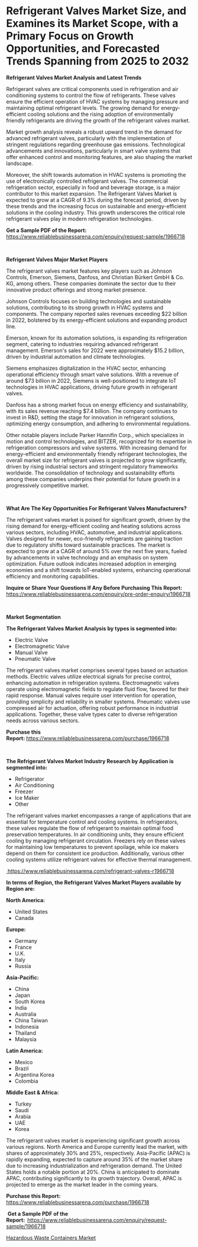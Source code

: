 <p><h1>Refrigerant Valves Market Size, and Examines its Market Scope, with a Primary Focus on Growth Opportunities, and Forecasted Trends Spanning from 2025 to 2032</h1></p><p><strong>Refrigerant Valves Market Analysis and Latest Trends</strong></p>
<p><p>Refrigerant valves are critical components used in refrigeration and air conditioning systems to control the flow of refrigerants. These valves ensure the efficient operation of HVAC systems by managing pressure and maintaining optimal refrigerant levels. The growing demand for energy-efficient cooling solutions and the rising adoption of environmentally friendly refrigerants are driving the growth of the refrigerant valves market.</p><p>Market growth analysis reveals a robust upward trend in the demand for advanced refrigerant valves, particularly with the implementation of stringent regulations regarding greenhouse gas emissions. Technological advancements and innovations, particularly in smart valve systems that offer enhanced control and monitoring features, are also shaping the market landscape.</p><p>Moreover, the shift towards automation in HVAC systems is promoting the use of electronically controlled refrigerant valves. The commercial refrigeration sector, especially in food and beverage storage, is a major contributor to this market expansion. The Refrigerant Valves Market is expected to grow at a CAGR of 9.3% during the forecast period, driven by these trends and the increasing focus on sustainable and energy-efficient solutions in the cooling industry. This growth underscores the critical role refrigerant valves play in modern refrigeration technologies.</p></p>
<p><strong>Get a Sample PDF of the Report:&nbsp;</strong> <a href="https://www.reliablebusinessarena.com/enquiry/request-sample/1966718?utm_campaign=2343&utm_medium=2&utm_source=Github&utm_content=ia&utm_term=16022025&utm_id=refrigerant-valves">https://www.reliablebusinessarena.com/enquiry/request-sample/1966718</a></p>
<p>&nbsp;</p>
<p><strong>Refrigerant Valves Major Market Players</strong></p>
<p><p>The refrigerant valves market features key players such as Johnson Controls, Emerson, Siemens, Danfoss, and Christian Bürkert GmbH & Co. KG, among others. These companies dominate the sector due to their innovative product offerings and strong market presence.</p><p>Johnson Controls focuses on building technologies and sustainable solutions, contributing to its strong growth in HVAC systems and components. The company reported sales revenues exceeding $22 billion in 2022, bolstered by its energy-efficient solutions and expanding product line.</p><p>Emerson, known for its automation solutions, is expanding its refrigeration segment, catering to industries requiring advanced refrigerant management. Emerson's sales for 2022 were approximately $15.2 billion, driven by industrial automation and climate technologies.</p><p>Siemens emphasizes digitalization in the HVAC sector, enhancing operational efficiency through smart valve solutions. With a revenue of around $73 billion in 2022, Siemens is well-positioned to integrate IoT technologies in HVAC applications, driving future growth in refrigerant valves.</p><p>Danfoss has a strong market focus on energy efficiency and sustainability, with its sales revenue reaching $7.4 billion. The company continues to invest in R&D, setting the stage for innovation in refrigerant solutions, optimizing energy consumption, and adhering to environmental regulations.</p><p>Other notable players include Parker Hannifin Corp., which specializes in motion and control technologies, and BITZER, recognized for its expertise in refrigeration compressors and valve systems. With increasing demand for energy-efficient and environmentally friendly refrigerant technologies, the overall market size for refrigerant valves is projected to grow significantly, driven by rising industrial sectors and stringent regulatory frameworks worldwide. The consolidation of technology and sustainability efforts among these companies underpins their potential for future growth in a progressively competitive market.</p></p>
<p>&nbsp;</p>
<p><strong>What Are The Key Opportunities For Refrigerant Valves Manufacturers?</strong></p>
<p><p>The refrigerant valves market is poised for significant growth, driven by the rising demand for energy-efficient cooling and heating solutions across various sectors, including HVAC, automotive, and industrial applications. Valves designed for newer, eco-friendly refrigerants are gaining traction due to regulatory shifts toward sustainable practices. The market is expected to grow at a CAGR of around 5% over the next five years, fueled by advancements in valve technology and an emphasis on system optimization. Future outlook indicates increased adoption in emerging economies and a shift towards IoT-enabled systems, enhancing operational efficiency and monitoring capabilities.</p></p>
<p><strong>Inquire or Share Your Questions If Any Before Purchasing This Report:</strong> <a href="https://www.reliablebusinessarena.com/enquiry/pre-order-enquiry/1966718?utm_campaign=2343&utm_medium=2&utm_source=Github&utm_content=ia&utm_term=16022025&utm_id=refrigerant-valves">https://www.reliablebusinessarena.com/enquiry/pre-order-enquiry/1966718</a></p>
<p>&nbsp;</p>
<p><strong>Market Segmentation</strong></p>
<p><strong>The Refrigerant Valves Market Analysis by types is segmented into:</strong></p>
<p><ul><li>Electric Valve</li><li>Electromagnetic Valve</li><li>Manual Valve</li><li>Pneumatic Valve</li></ul></p>
<p><p>The refrigerant valves market comprises several types based on actuation methods. Electric valves utilize electrical signals for precise control, enhancing automation in refrigeration systems. Electromagnetic valves operate using electromagnetic fields to regulate fluid flow, favored for their rapid response. Manual valves require user intervention for operation, providing simplicity and reliability in smaller systems. Pneumatic valves use compressed air for actuation, offering robust performance in industrial applications. Together, these valve types cater to diverse refrigeration needs across various sectors.</p></p>
<p><strong>Purchase this Report:&nbsp;</strong><a href="https://www.reliablebusinessarena.com/purchase/1966718?utm_campaign=2343&utm_medium=2&utm_source=Github&utm_content=ia&utm_term=16022025&utm_id=refrigerant-valves">https://www.reliablebusinessarena.com/purchase/1966718</a></p>
<p>&nbsp;</p>
<p><strong>The Refrigerant Valves Market Industry Research by Application is segmented into:</strong></p>
<p><ul><li>Refrigerator</li><li>Air Conditioning</li><li>Freezer</li><li>Ice Maker</li><li>Other</li></ul></p>
<p><p>The refrigerant valves market encompasses a range of applications that are essential for temperature control and cooling systems. In refrigerators, these valves regulate the flow of refrigerant to maintain optimal food preservation temperatures. In air conditioning units, they ensure efficient cooling by managing refrigerant circulation. Freezers rely on these valves for maintaining low temperatures to prevent spoilage, while ice makers depend on them for consistent ice production. Additionally, various other cooling systems utilize refrigerant valves for effective thermal management.</p></p>
<p><a href="https://www.reliablebusinessarena.com/refrigerant-valves-r1966718?utm_campaign=2343&utm_medium=2&utm_source=Github&utm_content=ia&utm_term=16022025&utm_id=refrigerant-valves">&nbsp;https://www.reliablebusinessarena.com/refrigerant-valves-r1966718</a></p>
<p><strong>In terms of Region, the Refrigerant Valves Market Players available by Region are:</strong></p>
<p>
    <p> <strong> North America: </strong>
        <ul>
            <li>United States</li>
            <li>Canada</li>
        </ul>
        </p> 
    <p> <strong> Europe: </strong>
        <ul>
            <li>Germany</li>
            <li>France</li>
            <li>U.K.</li>
            <li>Italy</li>
            <li>Russia</li>
        </ul>
        </p> 
    <p> <strong> Asia-Pacific: </strong>
        <ul>
            <li>China</li>
            <li>Japan</li>
            <li>South Korea</li>
            <li>India</li>
            <li>Australia</li>
            <li>China Taiwan</li>
            <li>Indonesia</li>
            <li>Thailand</li>
            <li>Malaysia</li>
        </ul>
        </p> 
    <p> <strong> Latin America: </strong>
        <ul>
            <li>Mexico</li>
            <li>Brazil</li>
            <li>Argentina Korea</li>
            <li>Colombia</li>
        </ul>
        </p> 
    <p> <strong> Middle East & Africa: </strong>
        <ul>
            <li>Turkey</li>
            <li>Saudi</li>
            <li>Arabia</li>
            <li>UAE</li>
            <li>Korea</li>
        </ul>
    </p>
    </p>
<p><p>The refrigerant valves market is experiencing significant growth across various regions. North America and Europe currently lead the market, with shares of approximately 30% and 25%, respectively. Asia-Pacific (APAC) is rapidly expanding, expected to capture around 35% of the market share due to increasing industrialization and refrigeration demand. The United States holds a notable portion at 20%. China is anticipated to dominate APAC, contributing significantly to its growth trajectory. Overall, APAC is projected to emerge as the market leader in the coming years.</p></p>
<p><strong>Purchase this Report: </strong><a href="https://www.reliablebusinessarena.com/purchase/1966718?utm_campaign=2343&utm_medium=2&utm_source=Github&utm_content=ia&utm_term=16022025&utm_id=refrigerant-valves">https://www.reliablebusinessarena.com/purchase/1966718</a></p>
<p>&nbsp;<strong>Get a Sample PDF of the Report:&nbsp;&nbsp;</strong><a href="https://www.reliablebusinessarena.com/enquiry/request-sample/1966718?utm_campaign=2343&utm_medium=2&utm_source=Github&utm_content=ia&utm_term=16022025&utm_id=refrigerant-valves">https://www.reliablebusinessarena.com/enquiry/request-sample/1966718</a></p>
<p><strong></strong></p>
<p><p><a href="https://github.com/cheryjhonson/Market-Research-Report-List-1/blob/main/hazardous-waste-containers-market.md?utm_campaign=2343&utm_medium=2&utm_source=Github&utm_content=ia&utm_term=16022025&utm_id=refrigerant-valves">Hazardous Waste Containers Market</a></p></p>